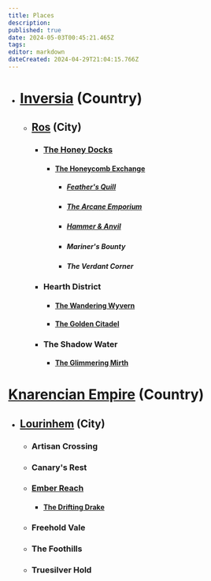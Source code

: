 ```yaml
---
title: Places
description: 
published: true
date: 2024-05-03T00:45:21.465Z
tags: 
editor: markdown
dateCreated: 2024-04-29T21:04:15.766Z
---
```


- # [Inversia](/Places/Inversia) (Country)
  -   ## [Ros](/Places/Inversia/Ros) (City)
       - ### [The Honey Docks](/Places/Inversia/Ros/TheHoneyDocks)
           - #### [The Honeycomb Exchange](/Places/Inversia/Ros/TheHoneyDocks/TheHoneycombExchange)
               - ##### [Feather's Quill](/Places/Inversia/Ros/TheHoneyDocks/TheHoneycombExchange/FeathersQuill)
               - ##### [The Arcane Emporium](/Places/Inversia/Ros/TheHoneyDocks/TheHoneycombExchange/TheArcaneEmporium)
               - ##### [Hammer & Anvil](/Places/Inversia/Ros/TheHoneyDocks/TheHoneycombExchange/HammerAnvil)
               - ##### Mariner's Bounty
               - ##### The Verdant Corner
       - ### Hearth District    
           - #### [The Wandering Wyvern](/Places/Inversia/Ros/TheHearthDistrict/TheWanderingWyvern)
           - #### [The Golden Citadel](/Places/Inversia/Ros/TheGoldenCitadel)
       - ### The Shadow Water
           - #### [The Glimmering Mirth](/Places/Inversia/Ros/TheShadowWater/TheGlimmeringMirth)

# [Knarencian Empire](/Places/KnarencianEmpire) (Country)
- ## [Lourinhem](/Places/KnarencianEmpire/Lourinhem) (City)
  - ### Artisan Crossing
  - ### Canary's Rest
  - ### [Ember Reach](/Places/KnarencianEmpire/Lourinhem/EmberReach)
    - #### [The Drifting Drake](/Places/KnarencianEmpire/Lourinhem/EmberReach/TheDriftingDrake)
  - ### Freehold Vale
  - ### The Foothills
  - ### Truesilver Hold